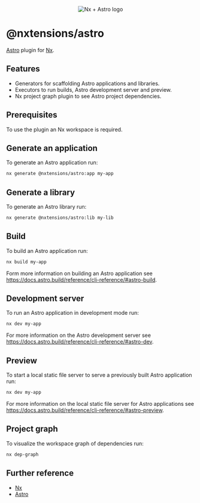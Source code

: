 <p align="center">
  <image src="https://user-images.githubusercontent.com/12051310/139603151-de031c74-8ccf-482a-b3d9-588c78cef9db.png" alt="Nx + Astro logo"/>
</p>

# @nxtensions/astro

[Astro](https://astro.build) plugin for [Nx](https://nx.dev/).

## Features

- Generators for scaffolding Astro applications and libraries.
- Executors to run builds, Astro development server and preview.
- Nx project graph plugin to see Astro project dependencies.

## Prerequisites

To use the plugin an Nx workspace is required.

## Generate an application

To generate an Astro application run:

```bash
nx generate @nxtensions/astro:app my-app
```

## Generate a library

To generate an Astro library run:

```bash
nx generate @nxtensions/astro:lib my-lib
```

## Build

To build an Astro application run:

```bash
nx build my-app
```

Form more information on building an Astro application see https://docs.astro.build/reference/cli-reference/#astro-build.

## Development server

To run an Astro application in development mode run:

```bash
nx dev my-app
```

For more information on the Astro development server see https://docs.astro.build/reference/cli-reference/#astro-dev.

## Preview

To start a local static file server to serve a previously built Astro application run:

```bash
nx dev my-app
```

For more information on the local static file server for Astro applications see https://docs.astro.build/reference/cli-reference/#astro-preview.

## Project graph

To visualize the workspace graph of dependencies run:

```bash
nx dep-graph
```

## Further reference

- [Nx](https://nx.dev)
- [Astro](https://astro.build)
